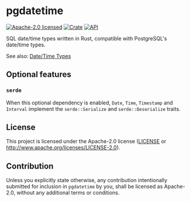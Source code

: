 # pgdatetime

[![Apache-2.0 licensed](https://img.shields.io/badge/license-Apache--2.0-blue.svg)](LICENSE)
[![Crate](https://img.shields.io/crates/v/pgdatetime.svg)](https://crates.io/crates/pgdatetime)
[![API](https://docs.rs/pgdatetime/badge.svg)](https://docs.rs/pgdatetime)

SQL date/time types written in Rust, compatible with PostgreSQL's date/time types.

See also: [Date/Time Types](https://www.postgresql.org/docs/current/datatype-datetime.html)

## Optional features

### `serde`

When this optional dependency is enabled, `Date`, `Time`, `Timestamp` and `Interval` implement the `serde::Serialize` and `serde::Deserialize` traits.

## License

This project is licensed under the Apache-2.0 license ([LICENSE](LICENSE) or <http://www.apache.org/licenses/LICENSE-2.0>).

## Contribution

Unless you explicitly state otherwise, any contribution intentionally submitted
for inclusion in `pgdatetime` by you, shall be licensed as Apache-2.0, without any additional
terms or conditions.
